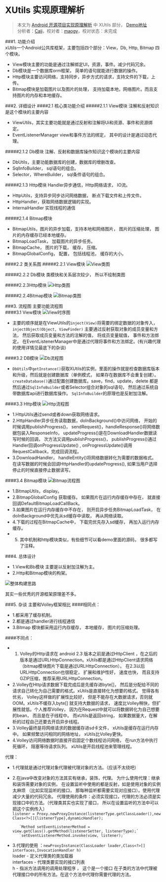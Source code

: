 ﻿XUtils 实现原理解析
====================================
> 本文为 [Android 开源项目实现原理解析](https://github.com/android-cn/android-open-project-analysis) 中 XUtils 部分，  [Demo地址](https://github.com/android-cn/android-open-project-demo)  
> 分析者：[Caij](https://github.com/Caij)，校对者：[maogy](https://github.com/maogy)，校对状态：未完成   


###1. 功能介绍  
xUtils一个Android公共库框架，主要包括四个部分：View，Db, Http, Bitmap 四个模块。
- View模块主要的功能是通过注解绑定UI，资源，事件。减少代码冗余。
- Db模块是一个数据库orm框架， 简单的语句就能进行数据的操作。
- Http模块主要访问网络，支持同步，异步方式的请求，支持文件的下载，上传。
- Bitmap模块是加载图片以及图片的处理， 支持加载本地，网络图片。而且支持图片的内存和本地缓存。

###2. 详细设计
####2.1 核心类功能介绍
#####2.1.1 View模块
注解和反射知识是这个模块的主要内容
- ViewUtils，其实主要功能就是通过反射和注解将Ui和资源、事件和资源绑定。
- EventListenerManager view和事件方法的绑定， 其中的设计是通过动态代理。

#####2.1.2 Db模块
注解、反射和数据库操作知识这个模块的主要内容
- DbUtils，主要功能数据库的创建，数据库的增删改查。
- SqlInfoBuilder， sql语句的组合。
- Selector，WhereBuilder， sql条件语句的组合。

#####2.1.3 Http模块
Handler异步通信，Http网络请求， IO流。
- HttpUtils，支持异步同步访问网络数据， 断点下载文件和上传文件。
- HttpHandler，获取网络数据逻辑的实现。
- InternalHandler 实现线程的通信

#####2.1.4 Bitmap模块  
- BitmapUtils，图片的异步加载，支持本地和网络图片， 图片的压缩处理， 图片的内存缓存已经本地缓存。
- BitmapLoadTask， 加载图片的异步任务。
- BitmapCache， 图片的下载， 缓存， 压缩。
- BitmapGlobalConfig， 配置， 包括线程池， 缓存的大小。

####2.2 类关系图
#####2.2.1 View模块
 ![View类图](image/ViewClass.png)
 
#####2.2.2 Db模块
类模快和关系层次较少， 所以不绘制类图

#####2.2.3Http模块
 ![Http类图](image/HttpClass.png)
 
#####2.2.4Bitmap模块
 ![Bitmap类图](image/BitmapClass.png)
 
###3. 流程图
主要功能流程图  
####3.1 View模块
![View时序图](image/ViewSequence.png)
- 主要的顺序就是在ViewUtils的`inject(View)`将需要的绑定数据的对象传入，`injectObject(Object, ViewFinder)` 主要通过反射获取对象的成员变量和方法， 
然后获取成员变量和方法的注解的值， 将成员变量赋值， 事件和方法绑定， 在EventListenerManager中是通过代理将事件和方法绑定。(有兴趣代理的使用详情见最底下的杂谈)

####3.2 DB模块
![Db流程图](image/DbSequence.png)
- `DbUtils`中`getInstance()`获取XUtils的实例，里面的操作就是检查数据库版本和升级，然后就是创建数据库（单例模式， 如果存在数据库不会重复创建）。
 `createDatabase()`通过配置创建数据库。save，find，update，delete 都是然后通过`SqlInfoBuilder`或者Selector组合对象的sql语句， 然后通过系统自带数据库api进行数据库操作。
 `SqlInfoBuilder`的原理也是反射加注解。
 
####3.3 Http模块
![Http流程图](image/HttpSequence.png)
- 1.HttpUtils通过send或者down获取网络请求。
- 2.HttpHandler异步任务读取数据，doInBackground()中访问网络， 开始的时候调用publishProgress()，
sendRequest()，handleResponse()将网络数据包装入ResponseInfo，
updateProgress()是在DownloadHandler数据读写时候的回调， 次方法又调用publishProgress()，
publishProgress()通过Handler回调onProgressUpdate() ,
onProgressUpdate()调用RequestCallback，完成回调流程。
- 3.DownloadHandler， handleEntity()将网络数据转化为需要的数据格式。 在读写数据的时候会回调HttpHandler的updateProgress(), 如果当用户选择停止的时候直接停止数据读写。

####3.4 Bitmap模块
![Bitmap流程图](image/BitmapSequence.png)
- 1.BitmapUtils，display。
- 2.BitmapGlobalConfig 获取缓存。 如果图片在运行内存缓存中存在， 就直接回调DefaultBitmapLoadCallBack。
- 3.如果图片在运行内存缓存中不存在， 则开启异步任务BitmapLoadTask， 在doInBackground中优先从sd缓存中读取， 再从网络读取。
- 4.下载的过程在BitmapCache中，  下载完优先存入sd缓存， 再加入运行内存缓存。
- 5. 其中机制和http模块类似，有些细节可以看demo里面的源码， 很多都写了注释。

###4. 总体设计
 
- 1.View和Bb模块 主要是以反射加注解为主。 
- 2.Http和Bitmap模块的构架。

![整体构建思路](image/design.png)

 其实一些优秀的开源框架原理差不多。

###5. 杂谈
主要和Volley框架相比
####相同点：
- 1.都采用了缓存机制。  
- 2.都是通过handler进行线程通信
- 3.Bitmap 模块都采用运行内存缓存， 本地缓存， 图片的压缩处理。 

####不同点：
- 1. Volley的Http请求在 android 2.3 版本之前是通过HttpClient ，在之后的版本是通过URLHttpConnection。xUtils都是通过HttpClient请求网络（bitmap模块图片下载是通过URLHttpConnection）。 在2.3以后URLHttpConnection也很稳定， 扩展和维护性好， 速度也快， 而且支持GZIP压缩，推荐采用URLHttpConnection。
- 2.Volley在Http请求数据下载完成后是先缓存进byte[]， 然后是分配给不同的请求自己转化为自己需要的格式。xUtils是直接转化为想要的格式。 觉得各有优劣， Volley这样做的扩展性比较好， 但是不能存在大数据请求，否则就OOM。xUtils不缓存入byte[] 就支持大数据的请求， 速度比Volley稍快，但扩展性就低。个人推荐Volley， 因为在Request中就可以将数据转化为自己想要的bean， 而且是在子线程中。 而xUtils是返回string， 如果数据量大，在解析的过程自己还要去开启异步线程。
- 3.Volley最终是将网络请求的数据缓存进sd卡文件， xUtils是缓存在运行内存中。 如果频繁访问相同的网络地址， xUtils比Volley更快。
- 4.Volley访问网络数据时直接开启固定个数线程访问网络， 在run方法中执行死循环， 阻塞等待请求队列。 xUtils是开启线程池来管理线程。


代理：
- 1.代理就是通过代理对象代理被代理对象的方法。（应该不太绕吧）
- 2.在java中改变对象的方法其实有继承，装饰，代理。
		为什么使用代理：继承和装饰需要对象的实例， 在设置监听中使用的都是反射，如是使用对象的实例太麻烦 （比如实现监听的接口， 那每种监听都需要实现对应接口）。使用代理减少大量的代码冗余。
		代理使用的条件：必须实现接口，代理的方法必须是实现接口中的方法。（代理类其实也实现了接口， 所以在设置监听的方法中可以把这个实例传入）  
		 `listener = Proxy.newProxyInstance(listenerType.getClassLoader(),new Class<?>[]{listenerType},dynamicHandler);`  
		
		 `Method setEventListenerMethod = view.getClass().getMethod(listenerSetter, listenerType);`
         `setEventListenerMethod.invoke(view, listener);`
- 3.代理的使用 ：`newProxyInstance(ClassLoader loader,Class<?>[] interfaces,InvocationHandler h)`  
		loader - 定义代理类的类加载器  
		interfaces - 代理类要实现的接口列表  
		h - 指派方法调用的调用处理程序 ， 这个是一个接口 在子类的方法中代理被代理接口中的所有方法。在这个方法中代理你需要代理的方法。

  


